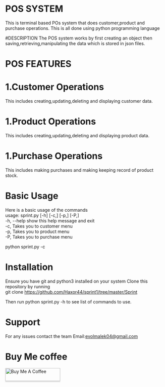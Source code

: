 # POS SYSTEM
This is terminal based POs system that does customer,product and purchase operations.
This is all done using python programming language

#DESCRIPTION
The POS system works by first creating an object then saving,retrieving,manipulating the data which is stored in json files.

# POS FEATURES
# 1.Customer Operations
This includes creating,updating,deleting and displaying customer data.

# 1.Product Operations
This includes creating,updating,deleting and displaying product data.

# 1.Purchase Operations
This includes making purchases and making keeping record of product stock.

# Basic Usage
Here is a basic usage of the commands<br/>
usage: sprint.py [-h] [-c,] [-p,] [-P,]<br/>
-h, --help  show this help message and exit<br/>
  -c,         Takes you to customer menu<br/>
  -p,         Takes you to product menu<br/>
  -P,         Takes you to purchase menu<br/>
  
  python sprint.py -c

# Installation
Ensure you have git and python3 installed on your system
Clone this repository by running<br/>
git clone https://github.com/Haxor44/sprint1/tree/master/Sprint<br/>

Then run python sprint.py -h to see list of commands to use.
# Support
For any issues contact the team Email:evolmalek04@gmail.com
# Buy Me coffee
<a href="https://www.buymeacoffee.com/gbraad" target="_blank"><img src="https://www.buymeacoffee.com/assets/img/custom_images/orange_img.png" alt="Buy Me A Coffee" style="height: 41px !important;width: 174px !important;box-shadow: 0px 3px 2px 0px rgba(190, 190, 190, 0.5) !important;-webkit-box-shadow: 0px 3px 2px 0px rgba(190, 190, 190, 0.5) !important;" ></a>
